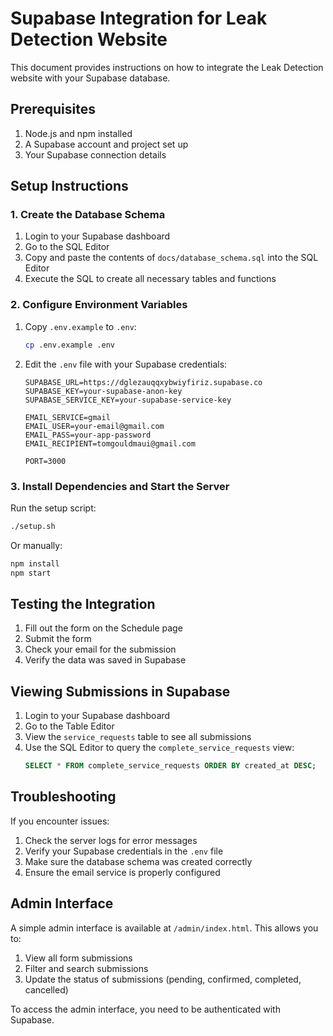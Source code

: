 # Supabase Integration for Leak Detection Website

This document provides instructions on how to integrate the Leak Detection website with your Supabase database.

## Prerequisites

1. Node.js and npm installed
2. A Supabase account and project set up
3. Your Supabase connection details

## Setup Instructions

### 1. Create the Database Schema

1. Login to your Supabase dashboard
2. Go to the SQL Editor
3. Copy and paste the contents of `docs/database_schema.sql` into the SQL Editor
4. Execute the SQL to create all necessary tables and functions

### 2. Configure Environment Variables

1. Copy `.env.example` to `.env`:
   ```bash
   cp .env.example .env
   ```

2. Edit the `.env` file with your Supabase credentials:
   ```
   SUPABASE_URL=https://dglezauqqxybwiyfiriz.supabase.co
   SUPABASE_KEY=your-supabase-anon-key
   SUPABASE_SERVICE_KEY=your-supabase-service-key
   
   EMAIL_SERVICE=gmail
   EMAIL_USER=your-email@gmail.com
   EMAIL_PASS=your-app-password
   EMAIL_RECIPIENT=tomgouldmaui@gmail.com
   
   PORT=3000
   ```

### 3. Install Dependencies and Start the Server

Run the setup script:
```bash
./setup.sh
```

Or manually:
```bash
npm install
npm start
```

## Testing the Integration

1. Fill out the form on the Schedule page
2. Submit the form
3. Check your email for the submission
4. Verify the data was saved in Supabase

## Viewing Submissions in Supabase

1. Login to your Supabase dashboard
2. Go to the Table Editor
3. View the `service_requests` table to see all submissions
4. Use the SQL Editor to query the `complete_service_requests` view:
   ```sql
   SELECT * FROM complete_service_requests ORDER BY created_at DESC;
   ```

## Troubleshooting

If you encounter issues:

1. Check the server logs for error messages
2. Verify your Supabase credentials in the `.env` file
3. Make sure the database schema was created correctly
4. Ensure the email service is properly configured

## Admin Interface

A simple admin interface is available at `/admin/index.html`. This allows you to:

1. View all form submissions
2. Filter and search submissions
3. Update the status of submissions (pending, confirmed, completed, cancelled)

To access the admin interface, you need to be authenticated with Supabase.
